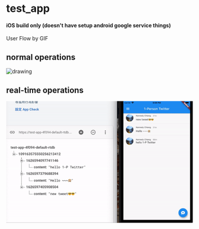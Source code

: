 # test_app

#### iOS build only (doesn't have setup android google service things)


User Flow by GIF

## normal operations

<img src="./user-flow-1.gif" alt="drawing" width="300"/>

## real-time operations

<img src="./user-flow-2.gif" alt="drawing" width="600"/>
